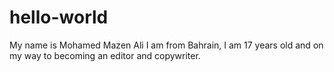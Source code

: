 # hello-world
My name is Mohamed Mazen Ali I am from Bahrain, I am 17 years old and on my way to becoming an editor and copywriter.

